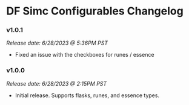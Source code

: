 # DF Simc Configurables Changelog

### v1.0.1

*Release date: 6/28/2023 @ 5:36PM PST*

 - Fixed an issue with the checkboxes for runes / essence

### v1.0.0

*Release date: 6/28/2023 @ 2:15PM PST*

 - Initial release. Supports flasks, runes, and essence types.